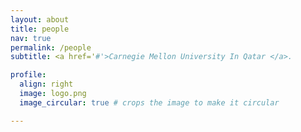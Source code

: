 ```yaml
---
layout: about
title: people
nav: true
permalink: /people
subtitle: <a href='#'>Carnegie Mellon University In Qatar </a>.

profile:
  align: right
  image: logo.png
  image_circular: true # crops the image to make it circular

---
```

